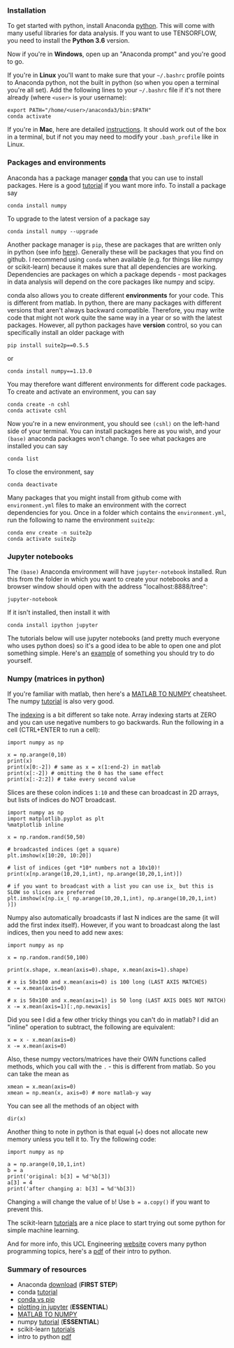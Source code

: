 ### Installation

To get started with python, install Anaconda [python](https://docs.anaconda.com/anaconda/packages/pkg-docs/). This will come with many useful libraries for data analysis. If you want to use TENSORFLOW, you need to install the **Python 3.6** version.

Now if you're in **Windows**, open up an "Anaconda prompt" and you're good to go.

If you're in **Linux** you'll want to make sure that your `~/.bashrc` profile points to Anaconda python, not the built in python (so when you open a terminal you're all set). Add the following lines to your `~/.bashrc` file if it's not there already (where `<user>` is your username):
~~~
export PATH="/home/<user>/anaconda3/bin:$PATH"
conda activate
~~~

If you're in **Mac**, here are detailed [instructions](https://www.datacamp.com/community/tutorials/installing-anaconda-mac-os-x). It should work out of the box in a terminal, but if not you may need to modify your `.bash_profile` like in Linux.


### Packages and environments

Anaconda has a package manager [**conda**](https://conda.io/en/latest/) that you can use to install packages. Here is a good [tutorial](https://conda.io/projects/conda/en/latest/user-guide/getting-started.html) if you want more info. To install a package say
~~~
conda install numpy
~~~
To upgrade to the latest version of a package say
~~~
conda install numpy --upgrade
~~~

Another package manager is `pip`, these are packages that are written only in python (see info [here](https://www.anaconda.com/understanding-conda-and-pip/)). Generally these will be packages that you find on github. I recommend using `conda` when available (e.g. for things like numpy or scikit-learn) because it makes sure that all dependencies are working. Dependencies are packages on which a package depends - most packages in data analysis will depend on the core packages like numpy and scipy.

conda also allows you to create different **environments** for your code. This is different from matlab. In python, there are many packages with different versions that aren't always backward compatible. Therefore, you may write code that might not work quite the same way in a year or so with the latest packages. However, all python packages have **version** control, so you can specifically install an older package with
~~~
pip install suite2p==0.5.5
~~~
or
~~~
conda install numpy==1.13.0
~~~

You may therefore want different environments for different code packages. To create and activate an environment, you can say
~~~
conda create -n cshl
conda activate cshl
~~~

Now you're in a new environment, you should see `(cshl)` on the left-hand side of your terminal. You can install packages here as you wish, and your `(base)` anaconda packages won't change. To see what packages are installed you can say
~~~
conda list
~~~

To close the environment, say
~~~
conda deactivate
~~~

Many packages that you might install from github come with `environment.yml` files to make an environment with the correct dependencies for you. Once in a folder which contains the `environment.yml`, run the following to name the environment `suite2p`:
~~~
conda env create -n suite2p
conda activate suite2p
~~~

### Jupyter notebooks

The `(base)` Anaconda environment will have `jupyter-notebook` installed. Run this from the folder in which you want to create your notebooks and a browser window should open with the address "localhost:8888/tree":
~~~
jupyter-notebook
~~~

If it isn't installed, then install it with
~~~
conda install ipython jupyter
~~~

The tutorials below will use jupyter notebooks (and pretty much everyone who uses python does) so it's a good idea to be able to open one and plot something simple. Here's an [example](https://www.tutorialspoint.com/jupyter/jupyter_notebook_plotting.htm) of something you should try to do yourself.

### Numpy (matrices in python)

If you're familiar with matlab, then here's a [MATLAB TO NUMPY](http://mathesaurus.sourceforge.net/matlab-numpy.html) cheatsheet. The numpy [tutorial](https://docs.scipy.org/doc/numpy/user/quickstart.html) is also very good. 

The [indexing](https://docs.scipy.org/doc/numpy/user/quickstart.html#fancy-indexing-and-index-tricks) is a bit different so take note. Array indexing starts at ZERO and you can use negative numbers to go backwards. Run the following in a cell (CTRL+ENTER to run a cell):
~~~
import numpy as np

x = np.arange(0,10)
print(x)
print(x[0:-2]) # same as x = x(1:end-2) in matlab
print(x[:-2]) # omitting the 0 has the same effect
print(x[:-2:2]) # take every second value
~~~
Slices are these colon indices `1:10` and these can broadcast in 2D arrays, but lists of indices do NOT broadcast. 
~~~
import numpy as np
import matplotlib.pyplot as plt
%matplotlib inline

x = np.random.rand(50,50)

# broadcasted indices (get a square)
plt.imshow(x[10:20, 10:20])

# list of indices (get *10* numbers not a 10x10)!
print(x[np.arange(10,20,1,int), np.arange(10,20,1,int)])

# if you want to broadcast with a list you can use ix_ but this is SLOW so slices are preferred
plt.imshow(x[np.ix_( np.arange(10,20,1,int), np.arange(10,20,1,int) )])
~~~

Numpy also automatically broadcasts if last N indices are the same (it will add the first index itself). However, if you want to broadcast along the last indices, then you need to add new axes:
~~~
import numpy as np

x = np.random.rand(50,100)

print(x.shape, x.mean(axis=0).shape, x.mean(axis=1).shape)

# x is 50x100 and x.mean(axis=0) is 100 long (LAST AXIS MATCHES)
x -= x.mean(axis=0)

# x is 50x100 and x.mean(axis=1) is 50 long (LAST AXIS DOES NOT MATCH)
x -= x.mean(axis=1)[:,np.newaxis]
~~~

Did you see I did a few other tricky things you can't do in matlab? I did an "inline" operation to subtract, the following are equivalent:
~~~
x = x - x.mean(axis=0)
x -= x.mean(axis=0)
~~~

Also, these numpy vectors/matrices have their OWN functions called methods, which you call with the `.` - this is different from matlab. So you can take the mean as
~~~
xmean = x.mean(axis=0)
xmean = np.mean(x, axis=0) # more matlab-y way
~~~
You can see all the methods of an object with
~~~
dir(x)
~~~

Another thing to note in python is that equal (`=`) does not allocate new memory unless you tell it to. Try the following code:
~~~
import numpy as np

a = np.arange(0,10,1,int)
b = a
print('original: b[3] = %d'%b[3])
a[3] = 4
print('after changing a: b[3] = %d'%b[3])
~~~

Changing `a` will change the value of `b`! Use `b = a.copy()` if you want to prevent this.

The scikit-learn [tutorials](https://scikit-learn.org/stable/tutorial/basic/tutorial.html#machine-learning-the-problem-setting) are a nice place to start trying out some python for simple machine learning.

And for more info, this UCL Engineering [website](http://github-pages.ucl.ac.uk/rsd-engineeringcourse/) covers many python programming topics, here's a [pdf](http://github-pages.ucl.ac.uk/rsd-engineeringcourse/notes.pdf) of their intro to python.

### Summary of resources

- Anaconda [download](https://www.anaconda.com/distribution/) (**FIRST STEP**)
- conda [tutorial](https://conda.io/projects/conda/en/latest/user-guide/getting-started.html)
- [conda vs pip](https://www.anaconda.com/understanding-conda-and-pip/)
- [plotting in jupyter](https://www.tutorialspoint.com/jupyter/jupyter_notebook_plotting.htm) (**ESSENTIAL**)
- [MATLAB TO NUMPY](http://mathesaurus.sourceforge.net/matlab-numpy.html) 
- numpy [tutorial](https://docs.scipy.org/doc/numpy/user/quickstart.html) (**ESSENTIAL**)
- scikit-learn [tutorials](https://scikit-learn.org/stable/tutorial/basic/tutorial.html#machine-learning-the-problem-setting)
- intro to python [pdf](http://github-pages.ucl.ac.uk/rsd-engineeringcourse/notes.pdf)


